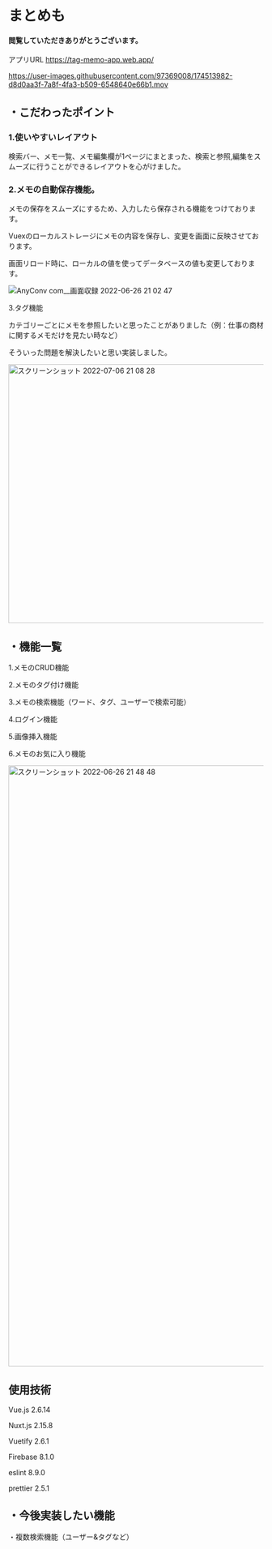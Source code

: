 # まとめも
#### 閲覧していただきありがとうございます。
アプリURL
https://tag-memo-app.web.app/




https://user-images.githubusercontent.com/97369008/174513982-d8d0aa3f-7a8f-4fa3-b509-6548640e66b1.mov

## ・こだわったポイント 
### 1.使いやすいレイアウト

検索バー、メモ一覧、メモ編集欄が1ページにまとまった、検索と参照,編集をスムーズに行うことができるレイアウトを心がけました。


### 2.メモの自動保存機能。

メモの保存をスムーズにするため、入力したら保存される機能をつけております。

Vuexのローカルストレージにメモの内容を保存し、変更を画面に反映させております。

画面リロード時に、ローカルの値を使ってデータベースの値も変更しております。

![AnyConv com__画面収録 2022-06-26 21 02 47](https://user-images.githubusercontent.com/97369008/175814632-54fe59bf-27ad-4b5c-972d-d3ac0d851e75.gif)


3.タグ機能

カテゴリーごとにメモを参照したいと思ったことがありました（例：仕事の商材に関するメモだけを見たい時など）

そういった問題を解決したいと思い実装しました。

<img width="511" alt="スクリーンショット 2022-07-06 21 08 28" src="https://user-images.githubusercontent.com/97369008/177546733-fc17856f-3f46-4b83-aaff-b84fd67a7096.png">



## ・機能一覧
1.メモのCRUD機能

2.メモのタグ付け機能

3.メモの検索機能（ワード、タグ、ユーザーで検索可能）

4.ログイン機能

5.画像挿入機能

6.メモのお気に入り機能


<img width="1186" alt="スクリーンショット 2022-06-26 21 48 48" src="https://user-images.githubusercontent.com/97369008/175814986-965bb78f-9193-4fd9-beca-2a4cc853f376.png">




## 使用技術
Vue.js 2.6.14

Nuxt.js 2.15.8

Vuetify 2.6.1

Firebase 8.1.0

eslint 8.9.0

prettier 2.5.1


## ・今後実装したい機能
・複数検索機能（ユーザー&タグなど）

